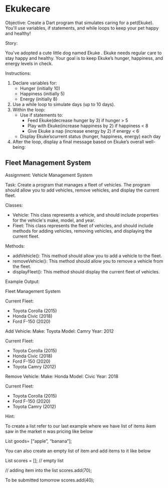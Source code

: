 # Ekukecare
Objective: Create a Dart program that simulates caring for a pet(Ekuke). You'll use variables, if statements, and while loops to keep your pet happy and healthy!

Story:

You've adopted a cute little dog named Ekuke . Ekuke needs regular care to stay happy and healthy. Your goal is to keep Ekuke’s hunger, happiness, and energy levels in check.

Instructions:

1. Declare variables for: <br>
    - Hunger (initially 10)
    - Happiness (initially 5)
    - Energy (initially 8)
2. Use a while loop to simulate days (up to 10 days). <br>
3. Within the loop:
    - Use if statements to: <br>
        - Feed Ekuke(decrease hunger by 3) if hunger > 5
        - Play with Ekuke(increase happiness by 2) if happiness < 8
        - Give Ekuke a nap (increase energy by 2) if energy < 6
    - Display Ekuke’scurrent status (hunger, happiness, energy) each day
4. After the loop, display a final message based on Ekuke’s overall well-being: 

## Fleet Management System
Assignment: Vehicle Management System

Task: Create a program that manages a fleet of vehicles. The program should allow you to add vehicles, remove vehicles, and display the current fleet.

Classes:

- Vehicle: This class represents a vehicle, and should include properties for the vehicle's make, model, and year.
- Fleet: This class represents the fleet of vehicles, and should include methods for adding vehicles, removing vehicles, and displaying the current fleet.

Methods:

- addVehicle(): This method should allow you to add a vehicle to the fleet.
- removeVehicle(): This method should allow you to remove a vehicle from the fleet.
- displayFleet(): This method should display the current fleet of vehicles.

Example Output:


Fleet Management System

Current Fleet:

* Toyota Corolla (2015)
* Honda Civic (2018)
* Ford F-150 (2020)

Add Vehicle:
Make: Toyota
Model: Camry
Year: 2012

Current Fleet:

* Toyota Corolla (2015)
* Honda Civic (2018)
* Ford F-150 (2020)
* Toyota Camry (2012)

Remove Vehicle:
Make: Honda
Model: Civic
Year: 2018

Current Fleet:

* Toyota Corolla (2015)
* Ford F-150 (2020)
* Toyota Camry (2012)




Hint: 

To create a list refer to our last example where we have list of items ikem saw in the market n was pricing like below

List<String> goods= [“apple”, “banana”];

You can also create an empty list of item and add items to it like below 



List<int> scores = []; // empty list

// adding item into the list
scores.add(70);

To be submitted tomorrow 
scores.add(40);

